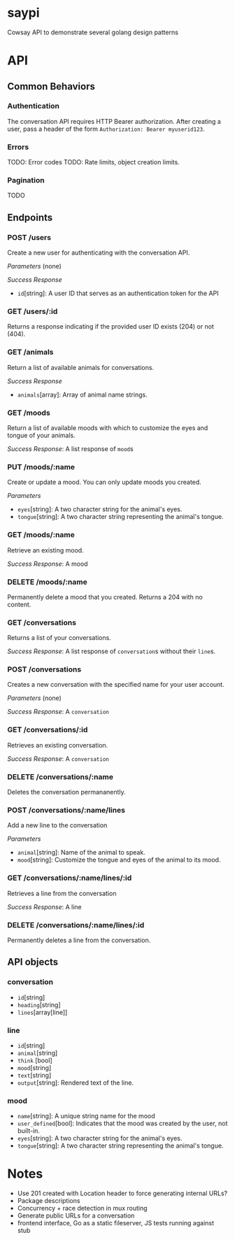 # saypi
Cowsay API to demonstrate several golang design patterns

# API

## Common Behaviors

### Authentication

The conversation API requires HTTP Bearer authorization. After creating a user, pass a header of the form `Authorization: Bearer myuserid123`.

### Errors

TODO: Error codes
TODO: Rate limits, object creation limits.


### Pagination

TODO

## Endpoints

### POST /users

Create a new user for authenticating with the conversation API.

*Parameters* (none)

*Success Response*
* `id`[string]: A user ID that serves as an authentication token for the API

### GET /users/:id

Returns a response indicating if the provided user ID exists (204) or not (404).

### GET /animals

Return a list of available animals for conversations.

*Success Response*
* `animals`[array]: Array of animal name strings.

### GET /moods

Return a list of available moods with which to customize the eyes and
tongue of your animals.

*Success Response*: A list response of `mood`s

### PUT /moods/:name

Create or update a mood. You can only update moods you created.

*Parameters*
* `eyes`[string]: A two character string for the animal's eyes.
* `tongue`[string]: A two character string representing the animal's tongue.

### GET /moods/:name

Retrieve an existing mood.

*Success Response*: A mood

### DELETE /moods/:name

Permanently delete a mood that you created. Returns a 204 with no content.

### GET /conversations

Returns a list of your conversations.

*Success Response*: A list response of `conversation`s without their `line`s.

### POST /conversations

Creates a new conversation with the specified name for your user account.

*Parameters* (none)

*Success Response*: A `conversation`

### GET /conversations/:id

Retrieves an existing conversation. 

*Success Response*: A `conversation`

### DELETE /conversations/:name

Deletes the conversation permananently.

### POST /conversations/:name/lines

Add a new line to the conversation

*Parameters*
* `animal`[string]: Name of the animal to speak.
* `mood`[string]: Customize the tongue and eyes of the animal to its mood. 

### GET /conversations/:name/lines/:id

Retrieves a line from the conversation

*Success Response*: A line

### DELETE /conversations/:name/lines/:id

Permanently deletes a line from the conversation.

## API objects

### conversation
* `id`[string]
* `heading`[string]
* `lines`[array[line]]

### line

* `id`[string]
* `animal`[string]
* `think` [bool]
* `mood`[string]
* `text`[string]
* `output`[string]: Rendered text of the line.

### mood
* `name`[string]: A unique string name for the mood
* `user_defined`[bool]: Indicates that the mood was created by the user, not built-in.
* `eyes`[string]: A two character string for the animal's eyes.
* `tongue`[string]: A two character string representing the animal's tongue.

# Notes
* Use 201 created with Location header to force generating internal URLs?
* Package descriptions
* Concurrency + race detection in mux routing
* Generate public URLs for a conversation
* frontend interface, Go as a static fileserver, JS tests running against stub
